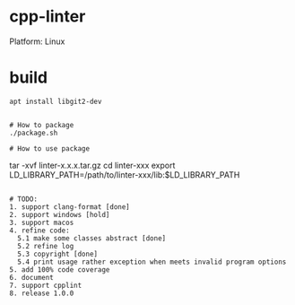 # cpp-linter
Platform: Linux

# build
```
apt install libgit2-dev


# How to package
./package.sh

# How to use package
```
tar -xvf linter-x.x.x.tar.gz
cd linter-xxx
export LD_LIBRARY_PATH=/path/to/linter-xxx/lib:$LD_LIBRARY_PATH
```shell

# TODO:
1. support clang-format [done]
2. support windows [hold]
3. support macos
4. refine code:
  5.1 make some classes abstract [done]
  5.2 refine log
  5.3 copyright [done]
  5.4 print usage rather exception when meets invalid program options
5. add 100% code coverage
6. document
7. support cpplint
8. release 1.0.0

```
